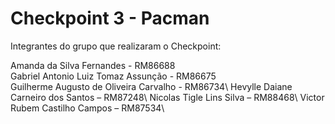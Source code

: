 # Checkpoint 3 - Pacman
 
Integrantes do grupo que realizaram o Checkpoint:
 
Amanda da Silva Fernandes - RM86688\
Gabriel Antonio Luiz Tomaz Assunção - RM86675\
Guilherme Augusto de Oliveira Carvalho - RM86734\ 
Hevylle Daiane Carneiro dos Santos – RM87248\ 
Nicolas Tigle Lins Silva – RM88468\ 
Victor Rubem Castilho Campos – RM87534\  


